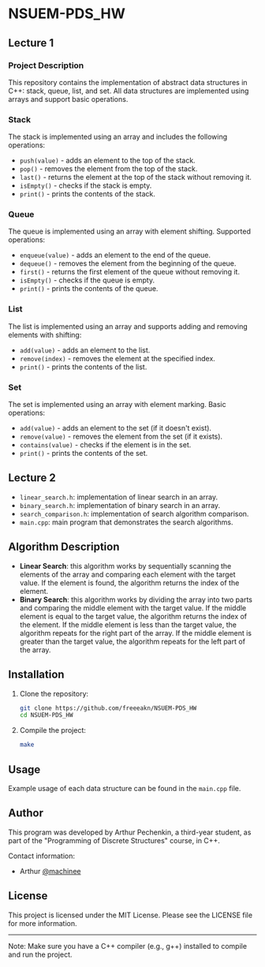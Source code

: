 # NSUEM-PDS_HW

## Lecture 1

### Project Description

This repository contains the implementation of abstract data structures in C++: stack, queue, list, and set. All data structures are implemented using arrays and support basic operations.

### Stack

The stack is implemented using an array and includes the following operations:

* `push(value)` - adds an element to the top of the stack.
* `pop()` - removes the element from the top of the stack.
* `last()` - returns the element at the top of the stack without removing it.
* `isEmpty()` - checks if the stack is empty.
* `print()` - prints the contents of the stack.

### Queue

The queue is implemented using an array with element shifting. Supported operations:

* `enqueue(value)` - adds an element to the end of the queue.
* `dequeue()` - removes the element from the beginning of the queue.
* `first()` - returns the first element of the queue without removing it.
* `isEmpty()` - checks if the queue is empty.
* `print()` - prints the contents of the queue.

### List

The list is implemented using an array and supports adding and removing elements with shifting:

* `add(value)` - adds an element to the list.
* `remove(index)` - removes the element at the specified index.
* `print()` - prints the contents of the list.

### Set

The set is implemented using an array with element marking. Basic operations:

* `add(value)` - adds an element to the set (if it doesn't exist).
* `remove(value)` - removes the element from the set (if it exists).
* `contains(value)` - checks if the element is in the set.
* `print()` - prints the contents of the set.

## Lecture 2

* `linear_search.h`: implementation of linear search in an array.
* `binary_search.h`: implementation of binary search in an array.
* `search_comparison.h`: implementation of search algorithm comparison.
* `main.cpp`: main program that demonstrates the search algorithms.

## Algorithm Description

* **Linear Search**: this algorithm works by sequentially scanning the elements of the array and comparing each element with the target value. If the element is found, the algorithm returns the index of the element.
* **Binary Search**: this algorithm works by dividing the array into two parts and comparing the middle element with the target value. If the middle element is equal to the target value, the algorithm returns the index of the element. If the middle element is less than the target value, the algorithm repeats for the right part of the array. If the middle element is greater than the target value, the algorithm repeats for the left part of the array.

## Installation

1. Clone the repository:

   ```bash
   git clone https://github.com/freeeakn/NSUEM-PDS_HW
   cd NSUEM-PDS_HW
   ```

2. Compile the project:

      ```bash
      make
      ```

## Usage

Example usage of each data structure can be found in the `main.cpp` file.

## Author

This program was developed by Arthur Pechenkin, a third-year student, as part of the "Programming of Discrete Structures" course, in C++.

Contact information:

* Arthur [@machinee](https://github.com/freeeakn)

## License

This project is licensed under the MIT License. Please see the LICENSE file for more information.

---

Note: Make sure you have a C++ compiler (e.g., g++) installed to compile and run the project.
